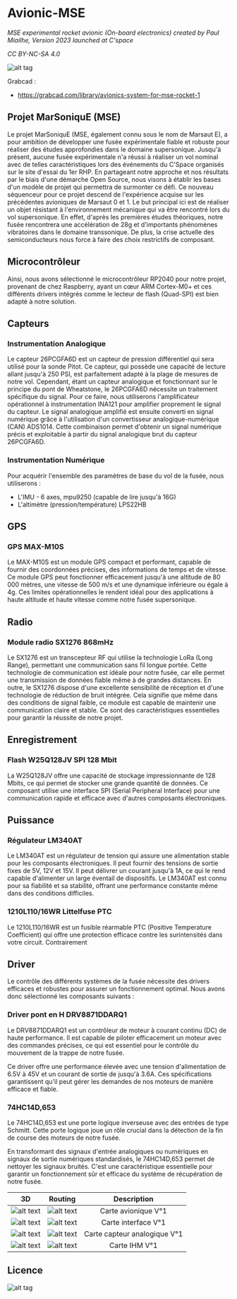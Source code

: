 # Avionic-MSE
*MSE experimental rocket avionic (On-board electronics) created by Paul Miailhe, Version 2023 launched at C'space*

*CC BY-NC-SA 4.0*

![alt tag](https://github.com/axpaul/Avionic-MSE/blob/main/Image/4.png)

Grabcad :
- https://grabcad.com/library/avionics-system-for-mse-rocket-1

## Projet MarSoniquE (MSE)

Le projet MarSoniquE (MSE, également connu sous le nom de Marsaut E), a pour ambition de développer une fusée expérimentale fiable et robuste pour réaliser des études approfondies dans le domaine supersonique. Jusqu'à présent, aucune fusée expérimentale n'a réussi à réaliser un vol nominal avec de telles caractéristiques lors des événements du C'Space organisés sur le site d'essai du 1er RHP. En partageant notre approche et nos résultats par le biais d'une démarche Open Source, nous visons à établir les bases d'un modèle de projet qui permettra de surmonter ce défi.
Ce nouveau séquenceur pour ce projet descend de l'expérience acquise sur les précédentes avioniques de Marsaut 0 et 1. Le but principal ici est de réaliser un objet résistant à l'environnement mécanique qui va être rencontré lors du vol supersonique. En effet, d'après les premières études théoriques, notre fusée rencontrera une accélération de 28g et d'importants phénomènes vibratoires dans le domaine transsonique. De plus, la crise actuelle des semiconducteurs nous force à faire des choix restrictifs de composant. 

## Microcontrôleur

Ainsi, nous avons sélectionné le microcontrôleur RP2040 pour notre projet, provenant de chez Raspberry, ayant un cœur ARM Cortex-M0+ et ces différents drivers intégrés comme le lecteur de flash (Quad-SPI) est bien adapté à notre solution.

## Capteurs

### Instrumentation Analogique

Le capteur 26PCGFA6D est un capteur de pression différentiel qui sera utilisé pour la sonde Pitot. Ce capteur, qui possède une capacité de lecture allant jusqu'à 250 PSI, est parfaitement adapté à la plage de mesures de notre vol. Cependant, étant un capteur analogique et fonctionnant sur le principe du pont de Wheatstone, le 26PCGFA6D nécessite un traitement spécifique du signal. Pour ce faire, nous utiliserons l'amplificateur opérationnel à instrumentation INA121 pour amplifier proprement le signal du capteur. Le signal analogique amplifié est ensuite converti en signal numérique grâce à l'utilisation d'un convertisseur analogique-numérique (CAN) ADS1014. Cette combinaison permet d'obtenir un signal numérique précis et exploitable à partir du signal analogique brut du capteur 26PCGFA6D.

### Instrumentation Numérique

Pour acquérir l'ensemble des paramètres de base du vol de la fusée, nous utiliserons :

- L'IMU - 6 axes, mpu9250 (capable de lire jusqu'à 16G)
- L'altimètre (pression/température) LPS22HB

## GPS

### GPS MAX-M10S

Le MAX-M10S est un module GPS compact et performant, capable de fournir des coordonnées précises, des informations de temps et de vitesse. Ce module GPS peut fonctionner efficacement jusqu'à une altitude de 80 000 mètres, une vitesse de 500 m/s et une dynamique inférieure ou égale à 4g. Ces limites opérationnelles le rendent idéal pour des applications à haute altitude et haute vitesse comme notre fusée supersonique.

## Radio

### Module radio SX1276 868mHz

Le SX1276 est un transcepteur RF qui utilise la technologie LoRa (Long Range), permettant une communication sans fil longue portée. Cette technologie de communication est idéale pour notre fusée, car elle permet une transmission de données fiable même à de grandes distances. En outre, le SX1276 dispose d'une excellente sensibilité de réception et d'une technologie de réduction de bruit intégrée. Cela signifie que même dans des conditions de signal faible, ce module est capable de maintenir une communication claire et stable. Ce sont des caractéristiques essentielles pour garantir la réussite de notre projet.

## Enregistrement

### Flash W25Q128JV SPI 128 Mbit

La W25Q128JV offre une capacité de stockage impressionnante de 128 Mbits, ce qui permet de stocker une grande quantité de données. Ce composant utilise une interface SPI (Serial Peripheral Interface) pour une communication rapide et efficace avec d'autres composants électroniques.

## Puissance

### Régulateur LM340AT

Le LM340AT est un régulateur de tension qui assure une alimentation stable pour les composants électroniques. Il peut fournir des tensions de sortie fixes de 5V, 12V et 15V. Il peut délivrer un courant jusqu'à 1A, ce qui le rend capable d'alimenter un large éventail de dispositifs. Le LM340AT est connu pour sa fiabilité et sa stabilité, offrant une performance constante même dans des conditions difficiles.

### 1210L110/16WR Littelfuse PTC

Le 1210L110/16WR est un fusible réarmable PTC (Positive Temperature Coefficient) qui offre une protection efficace contre les surintensités dans votre circuit. Contrairement

## Driver

Le contrôle des différents systèmes de la fusée nécessite des drivers efficaces et robustes pour assurer un fonctionnement optimal. Nous avons donc sélectionné les composants suivants :

### Driver pont en H DRV8871DDARQ1

Le DRV8871DDARQ1 est un contrôleur de moteur à courant continu (DC) de haute performance. Il est capable de piloter efficacement un moteur avec des commandes précises, ce qui est essentiel pour le contrôle du mouvement de la trappe de notre fusée.

Ce driver offre une performance élevée avec une tension d'alimentation de 6.5V à 45V et un courant de sortie de jusqu'à 3.6A. Ces spécifications garantissent qu'il peut gérer les demandes de nos moteurs de manière efficace et fiable.

### 74HC14D,653

Le 74HC14D,653 est une porte logique inverseuse avec des entrées de type Schmitt. Cette porte logique joue un rôle crucial dans la détection de la fin de course des moteurs de notre fusée.

En transformant des signaux d'entrée analogiques ou numériques en signaux de sortie numériques standardisés, le 74HC14D,653 permet de nettoyer les signaux bruités. C'est une caractéristique essentielle pour garantir un fonctionnement sûr et efficace du système de récupération de notre fusée.



| 3D | Routing  | Description |
|:---:|:---:|:---:|
| ![alt text](https://github.com/axpaul/Avionic-MSE/blob/main/Image/3D-Avionique.png) | ![alt text](https://github.com/axpaul/Avionic-MSE/blob/main/Image/Routage-Avionic-MSE.png) | Carte avionique V°1|
| ![alt text](https://github.com/axpaul/Avionic-MSE/blob/main/Image/3D-Interface.png) | ![alt text](https://github.com/axpaul/Avionic-MSE/blob/main/Image/Routage-Interface-MSE.png) | Carte interface V°1 |
| ![alt text](https://github.com/axpaul/Avionic-MSE/blob/main/Image/3D-Sensor.png)  |  ![alt text](https://github.com/axpaul/Avionic-MSE/blob/main/Image/Routage-Sensor-MSE.png) | Carte capteur analogique V°1 |
| ![alt text](https://github.com/axpaul/Avionic-MSE/blob/main/Image/3D-IHM.png)  |  ![alt text](https://github.com/axpaul/Avionic-MSE/blob/main/Image/Routage-IHM-MSE.png) | Carte IHM V°1 |

## Licence 

![alt tag](https://github.com/axpaul/Avionic-Marsaut1/blob/main/Cc-by-nc-sa_icon.svg.png)
